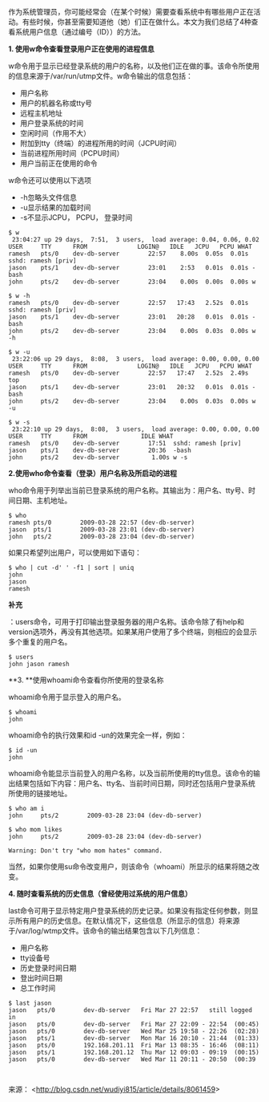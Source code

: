作为系统管理员，你可能经常会（在某个时候）需要查看系统中有哪些用户正在活动。有些时候，你甚至需要知道他（她）们正在做什么。本文为我们总结了4种查看系统用户信息（通过编号（ID））的方法。

**1. 使用w命令查看登录用户正在使用的进程信息**

w命令用于显示已经登录系统的用户的名称，以及他们正在做的事。该命令所使用的信息来源于/var/run/utmp文件。w命令输出的信息包括：

- 用户名称
- 用户的机器名称或tty号
- 远程主机地址
- 用户登录系统的时间
- 空闲时间（作用不大）
- 附加到tty（终端）的进程所用的时间（JCPU时间）
- 当前进程所用时间（PCPU时间）
- 用户当前正在使用的命令

w命令还可以使用以下选项

- -h忽略头文件信息
- -u显示结果的加载时间
- -s不显示JCPU， PCPU， 登录时间

```
$ w
 23:04:27 up 29 days,  7:51,  3 users,  load average: 0.04, 0.06, 0.02
USER     TTY      FROM              LOGIN@   IDLE   JCPU   PCPU WHAT
ramesh   pts/0    dev-db-server        22:57    8.00s  0.05s  0.01s sshd: ramesh [priv]
jason    pts/1    dev-db-server        23:01    2:53   0.01s  0.01s -bash
john     pts/2    dev-db-server        23:04    0.00s  0.00s  0.00s w

$ w -h
ramesh   pts/0    dev-db-server        22:57   17:43   2.52s  0.01s sshd: ramesh [priv]
jason    pts/1    dev-db-server        23:01   20:28   0.01s  0.01s -bash
john     pts/2    dev-db-server        23:04    0.00s  0.03s  0.00s w -h

$ w -u
 23:22:06 up 29 days,  8:08,  3 users,  load average: 0.00, 0.00, 0.00
USER     TTY      FROM              LOGIN@   IDLE   JCPU   PCPU WHAT
ramesh   pts/0    dev-db-server        22:57   17:47   2.52s  2.49s top
jason    pts/1    dev-db-server        23:01   20:32   0.01s  0.01s -bash
john     pts/2    dev-db-server        23:04    0.00s  0.03s  0.00s w -u

$ w -s
 23:22:10 up 29 days,  8:08,  3 users,  load average: 0.00, 0.00, 0.00
USER     TTY      FROM               IDLE WHAT
ramesh   pts/0    dev-db-server        17:51  sshd: ramesh [priv]
jason    pts/1    dev-db-server        20:36  -bash
john     pts/2    dev-db-server         1.00s w -s
```

**2.使用who命令查看（登录）用户名称及所启动的进程**

who命令用于列举出当前已登录系统的用户名称。其输出为：用户名、tty号、时间日期、主机地址。

```
$ who
ramesh pts/0        2009-03-28 22:57 (dev-db-server)
jason  pts/1        2009-03-28 23:01 (dev-db-server)
john   pts/2        2009-03-28 23:04 (dev-db-server)
```

如果只希望列出用户，可以使用如下语句：

```
$ who | cut -d' ' -f1 | sort | uniq
john
jason
ramesh
```

**补充**

：users命令，可用于打印输出登录服务器的用户名称。该命令除了有help和version选项外，再没有其他选项。如果某用户使用了多个终端，则相应的会显示多个重复的用户名。

```
$ users
john jason ramesh
```

**3. **使用whoami命令查看你所使用的登录名称

whoami命令用于显示登入的用户名。

```
$ whoami
john
```

whoami命令的执行效果和id -un的效果完全一样，例如：

```
$ id -un
john
```

whoami命令能显示当前登入的用户名称，以及当前所使用的tty信息。该命令的输出结果包括如下内容：用户名、tty名、当前时间日期，同时还包括用户登录系统所使用的链接地址。

```
$ who am i
john     pts/2        2009-03-28 23:04 (dev-db-server)

$ who mom likes
john     pts/2        2009-03-28 23:04 (dev-db-server)

Warning: Don't try "who mom hates" command.
```

当然，如果你使用su命令改变用户，则该命令（whoami）所显示的结果将随之改变。

**4. 随时查看系统的历史信息（曾经使用过系统的用户信息）**

last命令可用于显示特定用户登录系统的历史记录。如果没有指定任何参数，则显示所有用户的历史信息。在默认情况下，这些信息（所显示的信息）将来源于/var/log/wtmp文件。该命令的输出结果包含以下几列信息：

- 用户名称
- tty设备号
- 历史登录时间日期
- 登出时间日期
- 总工作时间

```
$ last jason
jason   pts/0        dev-db-server   Fri Mar 27 22:57   still logged in
jason   pts/0        dev-db-server   Fri Mar 27 22:09 - 22:54  (00:45)
jason   pts/0        dev-db-server   Wed Mar 25 19:58 - 22:26  (02:28)
jason   pts/1        dev-db-server   Mon Mar 16 20:10 - 21:44  (01:33)
jason   pts/0        192.168.201.11  Fri Mar 13 08:35 - 16:46  (08:11)
jason   pts/1        192.168.201.12  Thu Mar 12 09:03 - 09:19  (00:15)
jason   pts/0        dev-db-server   Wed Mar 11 20:11 - 20:50  (00:39
```

```
 
```

来源： <<http://blog.csdn.net/wudiyi815/article/details/8061459>>

 